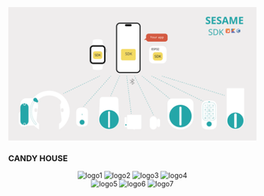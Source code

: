 ![SesameSDK](https://github.com/CANDY-HOUSE/.github/blob/main/profile/images/SesameSDK.png?raw=true)
<h3>CANDY HOUSE</h3>
<div style="text-align: center;">
  <!-- 1行目 -->
  <div>
    <img src="https://cdn.shopify.com/s/files/1/0016/1870/6495/files/sesame_key_icon_github.png" width="100px;" alt="logo1"/>
    <img src="https://cdn.shopify.com/s/files/1/0016/1870/6495/files/sesame_key_icon_github.png" width="100px;" alt="logo2"/>
    <img src="https://cdn.shopify.com/s/files/1/0016/1870/6495/files/sesame_key_icon_github.png" width="100px;" alt="logo3"/>
    <img src="https://cdn.shopify.com/s/files/1/0016/1870/6495/files/sesame_key_icon_github.png" width="100px;" alt="logo4"/>
  </div>
  <!-- 2行目 -->
  <div>
    <img src="https://cdn.shopify.com/s/files/1/0016/1870/6495/files/sesame_key_icon_github.png" width="100px;" alt="logo5"/>
    <img src="https://cdn.shopify.com/s/files/1/0016/1870/6495/files/sesame_key_icon_github.png" width="100px;" alt="logo6"/>
    <img src="https://cdn.shopify.com/s/files/1/0016/1870/6495/files/sesame_key_icon_github.png" width="100px;" alt="logo7"/>
  </div>
</div>

